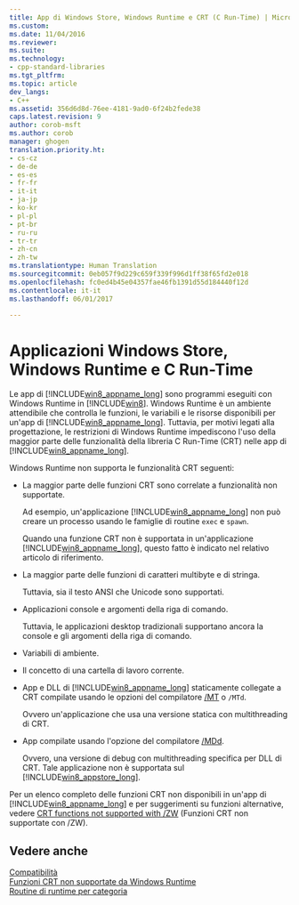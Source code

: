 ```yaml
---
title: App di Windows Store, Windows Runtime e CRT (C Run-Time) | Microsoft Docs
ms.custom: 
ms.date: 11/04/2016
ms.reviewer: 
ms.suite: 
ms.technology:
- cpp-standard-libraries
ms.tgt_pltfrm: 
ms.topic: article
dev_langs:
- C++
ms.assetid: 356d6d8d-76ee-4181-9ad0-6f24b2fede38
caps.latest.revision: 9
author: corob-msft
ms.author: corob
manager: ghogen
translation.priority.ht:
- cs-cz
- de-de
- es-es
- fr-fr
- it-it
- ja-jp
- ko-kr
- pl-pl
- pt-br
- ru-ru
- tr-tr
- zh-cn
- zh-tw
ms.translationtype: Human Translation
ms.sourcegitcommit: 0eb057f9d229c659f339f996d1ff38f65fd2e018
ms.openlocfilehash: fc0ed4b45e04357fae46fb1391d55d184440f12d
ms.contentlocale: it-it
ms.lasthandoff: 06/01/2017

---
```

# <a name="windows-store-apps-the-windows-runtime-and-the-c-run-time"></a>Applicazioni Windows Store, Windows Runtime e C Run-Time
Le app di [!INCLUDE[win8_appname_long](../build/includes/win8_appname_long_md.md)] sono programmi eseguiti con Windows Runtime in [!INCLUDE[win8](../build/reference/includes/win8_md.md)].  Windows Runtime è un ambiente attendibile che controlla le funzioni, le variabili e le risorse disponibili per un'app di [!INCLUDE[win8_appname_long](../build/includes/win8_appname_long_md.md)]. Tuttavia, per motivi legati alla progettazione, le restrizioni di Windows Runtime impediscono l'uso della maggior parte delle funzionalità della libreria C Run-Time (CRT) nelle app di [!INCLUDE[win8_appname_long](../build/includes/win8_appname_long_md.md)].  
  
 Windows Runtime non supporta le funzionalità CRT seguenti:  
  
-   La maggior parte delle funzioni CRT sono correlate a funzionalità non supportate.  
  
     Ad esempio, un'applicazione [!INCLUDE[win8_appname_long](../build/includes/win8_appname_long_md.md)] non può creare un processo usando le famiglie di routine `exec` e `spawn`.  
  
     Quando una funzione CRT non è supportata in un'applicazione [!INCLUDE[win8_appname_long](../build/includes/win8_appname_long_md.md)], questo fatto è indicato nel relativo articolo di riferimento.  
  
-   La maggior parte delle funzioni di caratteri multibyte e di stringa.  
  
     Tuttavia, sia il testo ANSI che Unicode sono supportati.  
  
-   Applicazioni console e argomenti della riga di comando.  
  
     Tuttavia, le applicazioni desktop tradizionali supportano ancora la console e gli argomenti della riga di comando.  
  
-   Variabili di ambiente.  
  
-   Il concetto di una cartella di lavoro corrente.  
  
-   App e DLL di [!INCLUDE[win8_appname_long](../build/includes/win8_appname_long_md.md)] staticamente collegate a CRT compilate usando le opzioni del compilatore [/MT](../build/reference/md-mt-ld-use-run-time-library.md) o `/MTd`.  
  
     Ovvero un'applicazione che usa una versione statica con multithreading di CRT.  
  
-   App compilate usando l'opzione del compilatore [/MDd](../build/reference/md-mt-ld-use-run-time-library.md).  
  
     Ovvero, una versione di debug con multithreading specifica per DLL di CRT. Tale applicazione non è supportata sul [!INCLUDE[win8_appstore_long](../build/reference/includes/win8_appstore_long_md.md)].  
  
 Per un elenco completo delle funzioni CRT non disponibili in un'app di [!INCLUDE[win8_appname_long](../build/includes/win8_appname_long_md.md)] e per suggerimenti su funzioni alternative, vedere [CRT functions not supported with /ZW](http://msdn.microsoft.com/library/windows/apps/jj606124.aspx) (Funzioni CRT non supportate con /ZW).  
  
## <a name="see-also"></a>Vedere anche  
 [Compatibilità](../c-runtime-library/compatibility.md)   
 [Funzioni CRT non supportate da Windows Runtime](../c-runtime-library/windows-runtime-unsupported-crt-functions.md)   
 [Routine di runtime per categoria](../c-runtime-library/run-time-routines-by-category.md)
